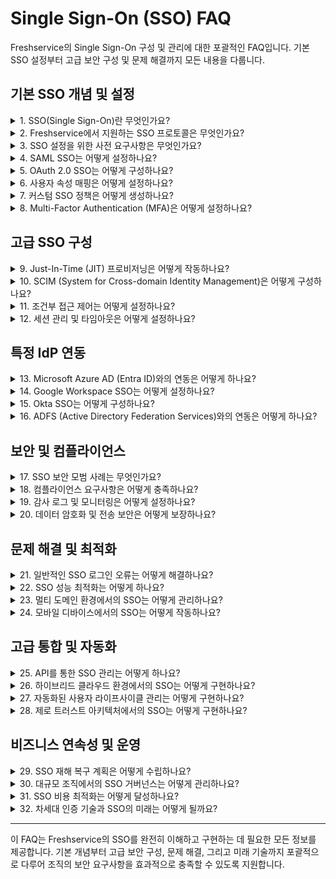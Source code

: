 # Single Sign-On (SSO) FAQ

Freshservice의 Single Sign-On 구성 및 관리에 대한 포괄적인 FAQ입니다. 기본 SSO 설정부터 고급 보안 구성 및 문제 해결까지 모든 내용을 다룹니다.

## 기본 SSO 개념 및 설정

<details>
<summary>1. SSO(Single Sign-On)란 무엇인가요?</summary>

Single Sign-On (SSO)은 사용자가 하나의 인증 시스템에 한 번 로그인하면 여러 클라우드 애플리케이션에 안전하게 접근할 수 있게 해주는 시스템입니다.

**주요 구성 요소:**
- **Identity Provider (IdP)**: 인증을 관리하는 시스템 (예: ADFS, OneLogin, Okta, Auth0, G-Suite)
- **Service Provider (SP)**: IdP의 데이터를 신뢰하는 클라우드 애플리케이션 (Freshservice)
- **SAML/OAuth**: 인증 정보를 안전하게 전달하는 프로토콜

SSO를 통해 보안성 향상, 사용자 편의성 증대, 관리 효율성을 얻을 수 있습니다.
</details>

<details>
<summary>2. Freshservice에서 지원하는 SSO 프로토콜은 무엇인가요?</summary>

Freshservice는 다음과 같은 SSO 프로토콜을 지원합니다:

**SAML 2.0**:
- 가장 널리 사용되는 표준 프로토콜
- XML 기반의 보안 어설션 교환
- 엔터프라이즈 환경에서 선호

**OAuth 2.0**:
- 현대적인 인증/인가 프레임워크
- JSON 기반의 토큰 교환
- API 접근 제어에 적합

**OpenID Connect**:
- OAuth 2.0 위에 구축된 ID 계층
- 사용자 정보 교환에 최적화

각 프로토콜은 서로 다른 장점과 사용 사례를 가지고 있습니다.
</details>

<details>
<summary>3. SSO 설정을 위한 사전 요구사항은 무엇인가요?</summary>

SSO 설정을 위해 다음과 같은 요구사항이 필요합니다:

**기술적 요구사항:**
- 활성화된 Identity Provider (IdP) 계정
- 관리자 권한을 가진 Freshservice 계정
- SSL 인증서가 설정된 도메인

**정보 수집:**
- IdP의 메타데이터 또는 설정 정보
- 사용자 속성 매핑 정의
- 인증서 파일 (필요시)

**조직적 요구사항:**
- IT 보안 정책 검토
- 사용자 교육 계획
- 백업 인증 방법 준비

사전 계획을 통해 원활한 SSO 도입이 가능합니다.
</details>

<details>
<summary>4. SAML SSO는 어떻게 설정하나요?</summary>

SAML SSO 설정은 다음 단계로 진행됩니다:

**1단계: Freshservice 설정**
- Admin > Security > SSO 메뉴 접근
- SAML 2.0 선택 및 기본 정보 입력
- Service Provider 메타데이터 다운로드

**2단계: IdP 설정**
- IdP에서 새 애플리케이션 추가
- Freshservice 메타데이터 업로드
- 사용자 속성 매핑 구성

**3단계: 연동 테스트**
- 테스트 사용자로 로그인 검증
- 속성 매핑 확인
- 오류 발생 시 로그 분석

**4단계: 프로덕션 배포**
- 모든 사용자에게 SSO 활성화
- 교육 및 지원 제공

체계적인 접근을 통해 안정적인 SSO 구현이 가능합니다.
</details>

<details>
<summary>5. OAuth 2.0 SSO는 어떻게 구성하나요?</summary>

OAuth 2.0 SSO 구성 절차:

**1단계: OAuth 애플리케이션 등록**
- IdP에서 OAuth 애플리케이션 생성
- 클라이언트 ID 및 시크릿 발급
- 리다이렉트 URI 설정

**2단계: Freshservice 연동**
- Admin > Security > SSO에서 OAuth 선택
- 클라이언트 정보 및 엔드포인트 설정
- 스코프 및 권한 구성

**3단계: 사용자 매핑**
- 사용자 정보 클레임 설정
- 그룹 매핑 구성 (필요시)
- 권한 레벨 정의

**4단계: 보안 강화**
- 토큰 만료 시간 설정
- 리프레시 토큰 정책 구성
- 로깅 및 모니터링 활성화

OAuth는 특히 API 기반 통합에서 강력한 보안을 제공합니다.
</details>

<details>
<summary>6. 사용자 속성 매핑은 어떻게 설정하나요?</summary>

사용자 속성 매핑 설정 방법:

**기본 속성:**
- Email (필수): emailaddress, email
- First Name: givenname, FirstName, username
- Last Name: surname, LastName
- Phone: phone
- Company: company, organization

**사용자 정의 속성:**
- Custom Field: custom_field_<field_name>
- 예시: Office Location → custom_field_office_location

**매핑 설정 단계:**
1. IdP에서 사용자 속성 정의
2. Freshservice에서 필드 매핑 구성
3. 테스트 사용자로 속성 전달 확인
4. 필요시 변환 규칙 적용

정확한 속성 매핑을 통해 사용자 정보의 자동 동기화가 가능합니다.
</details>

<details>
<summary>7. 커스텀 SSO 정책은 어떻게 생성하나요?</summary>

커스텀 SSO 정책 생성 절차:

**정책 유형:**
- 에이전트용 커스텀 정책 (계정당 1개)
- 고객용 커스텀 정책 (계정당 1개)
- 전체 조직당 최대 5개 정책

**설정 단계:**
1. Admin > Security > Custom Policies 메뉴 접근
2. 새 정책 생성 및 이름 지정
3. 인증 방법 선택 (SAML, OAuth 등)
4. 커스텀 로그인 URL 설정

**정책 적용:**
- 기본 정책과 별도로 운영
- 특정 사용자 그룹에만 적용 가능
- 로그인 페이지에서 정책 선택

커스텀 정책을 통해 다양한 인증 요구사항을 충족할 수 있습니다.
</details>

<details>
<summary>8. Multi-Factor Authentication (MFA)은 어떻게 설정하나요?</summary>

MFA 설정 및 관리:

**지원되는 MFA 방법:**
- SMS 기반 OTP
- 이메일 기반 OTP
- 앱 기반 TOTP (Google Authenticator, Authy)
- 하드웨어 토큰

**설정 절차:**
1. Admin > Security > Multi-Factor Authentication
2. MFA 정책 활성화
3. 허용할 인증 방법 선택
4. 사용자별 또는 그룹별 적용

**사용자 등록:**
- 초기 로그인 시 MFA 설정 안내
- 백업 코드 생성 및 안전 보관
- 분실 시 관리자 리셋 절차

MFA를 통해 계정 보안을 크게 향상시킬 수 있습니다.
</details>

## 고급 SSO 구성

<details>
<summary>9. Just-In-Time (JIT) 프로비저닝은 어떻게 작동하나요?</summary>

JIT 프로비저닝 동작 원리:

**자동 사용자 생성:**
- SSO 로그인 시 자동으로 사용자 계정 생성
- IdP에서 전달받은 속성 정보로 프로필 설정
- 사전 등록 없이도 즉시 서비스 이용 가능

**설정 방법:**
1. Admin > Security > SSO에서 JIT 활성화
2. 사용자 속성 매핑 구성
3. 기본 역할 및 권한 설정
4. 승인 프로세스 정의 (필요시)

**보안 고려사항:**
- 신뢰할 수 있는 IdP에서만 활성화
- 최소 권한 원칙 적용
- 정기적인 사용자 검토

JIT를 통해 사용자 관리 overhead를 크게 줄일 수 있습니다.
</details>

<details>
<summary>10. SCIM (System for Cross-domain Identity Management)은 어떻게 구성하나요?</summary>

SCIM 프로비저닝 구성:

**SCIM의 이점:**
- 실시간 사용자 프로비저닝/디프로비저닝
- 조직 변경사항 자동 반영
- 규모 있는 사용자 관리

**설정 단계:**
1. Admin > Security > User Provisioning에서 SCIM 활성화
2. SCIM 엔드포인트 URL 확인
3. Bearer 토큰 생성
4. IdP에서 SCIM 커넥터 구성

**지원되는 작업:**
- 사용자 생성 (CREATE)
- 사용자 정보 업데이트 (UPDATE)
- 사용자 비활성화 (DELETE)
- 그룹 멤버십 관리

SCIM을 통해 엔터프라이즈급 사용자 관리가 가능합니다.
</details>

<details>
<summary>11. 조건부 접근 제어는 어떻게 설정하나요?</summary>

조건부 접근 제어 구성:

**조건 유형:**
- 위치 기반 (IP 주소, 지역)
- 디바이스 기반 (관리되는 디바이스)
- 시간 기반 (업무 시간)
- 위험 기반 (비정상 로그인 패턴)

**설정 방법:**
1. IdP에서 조건부 접근 정책 생성
2. Freshservice 애플리케이션에 정책 적용
3. 조건 불충족 시 액션 정의
4. 예외 사용자/그룹 설정

**액션 옵션:**
- 접근 차단
- 추가 인증 요구
- 제한된 권한으로 접근 허용
- 관리자 알림

조건부 접근을 통해 세밀한 보안 제어가 가능합니다.
</details>

<details>
<summary>12. 세션 관리 및 타임아웃은 어떻게 설정하나요?</summary>

세션 관리 구성:

**세션 타임아웃 설정:**
- 유휴 타임아웃: 활동 없을 시 자동 로그아웃
- 절대 타임아웃: 최대 세션 지속 시간
- 개별 세션 vs 전역 세션 정책

**설정 위치:**
1. Admin > Security > Session Management
2. 타임아웃 값 설정 (분/시간 단위)
3. 사용자 그룹별 차등 적용
4. 경고 메시지 설정

**보안 강화 옵션:**
- 동시 세션 제한
- 디바이스별 세션 추적
- 의심스러운 활동 감지
- 강제 로그아웃 기능

적절한 세션 관리를 통해 보안과 사용성의 균형을 맞출 수 있습니다.
</details>

## 특정 IdP 연동

<details>
<summary>13. Microsoft Azure AD (Entra ID)와의 연동은 어떻게 하나요?</summary>

Azure AD 연동 설정:

**Azure AD 설정:**
1. Azure Portal에서 Enterprise Applications 메뉴 접근
2. 새 애플리케이션 추가 → 사용자 지정 애플리케이션
3. SAML 기반 Sign-on 구성
4. Freshservice 메타데이터 업로드

**사용자 및 그룹 할당:**
- Azure AD 그룹을 Freshservice 역할에 매핑
- 조건부 접근 정책 적용
- 자동 프로비저닝 구성

**고급 기능:**
- Seamless SSO 활성화
- Multi-tenant 지원
- B2B 게스트 사용자 관리
- PIM (Privileged Identity Management) 연동

Azure AD의 풍부한 기능을 활용하여 엔터프라이즈급 인증을 구현할 수 있습니다.
</details>

<details>
<summary>14. Google Workspace SSO는 어떻게 설정하나요?</summary>

Google Workspace 연동 절차:

**Google Admin Console 설정:**
1. Apps > Web and mobile apps 메뉴 접근
2. 새 커스텀 SAML 앱 추가
3. Freshservice 세부정보 입력
4. 속성 매핑 구성

**Freshservice 연동:**
- Google의 SSO URL 및 인증서 정보 입력
- 사용자 속성 매핑 검증
- 도메인 검증 완료

**Google 특화 기능:**
- Gmail 통합 인증
- Google Groups 동기화
- Mobile Device Management 연동
- Chrome 브라우저 정책 적용

Google Workspace의 통합 환경을 최대한 활용할 수 있습니다.
</details>

<details>
<summary>15. Okta SSO는 어떻게 구성하나요?</summary>

Okta 연동 구성:

**Okta 애플리케이션 설정:**
1. Okta Admin Console에서 Applications 메뉴
2. Browse App Catalog에서 Freshservice 검색
3. 애플리케이션 추가 및 기본 설정
4. Sign On 옵션에서 SAML 2.0 구성

**고급 설정:**
- Attribute Statements 설정
- Group Attribute Statements 구성
- Provisioning 활성화 (SCIM)
- Lifecycle Management 설정

**Okta 특화 기능:**
- Universal Directory 연동
- Adaptive Multi-Factor Authentication
- Behavior Detection
- API Access Management

Okta의 강력한 IAM 기능을 모두 활용할 수 있습니다.
</details>

<details>
<summary>16. ADFS (Active Directory Federation Services)와의 연동은 어떻게 하나요?</summary>

ADFS 연동 설정:

**ADFS 서버 구성:**
1. ADFS Management Console 접근
2. Relying Party Trust 추가
3. Freshservice 메타데이터 임포트
4. Claim Rules 구성

**Claim Rules 설정:**
- UPN → Email address 매핑
- SAM-Account-Name → Username 매핑
- Group SID → Role 매핑
- 커스텀 속성 추가

**보안 강화:**
- 인증서 기반 인증
- Multi-Factor Authentication
- Extranet Lockout Protection
- Device Registration Service

온프레미스 Active Directory와의 완벽한 연동이 가능합니다.
</details>

## 보안 및 컴플라이언스

<details>
<summary>17. SSO 보안 모범 사례는 무엇인가요?</summary>

SSO 보안 모범 사례:

**인증서 관리:**
- 정기적인 인증서 갱신
- 강력한 암호화 알고리즘 사용
- 인증서 체인 검증
- 백업 인증서 준비

**보안 설정:**
- 강력한 암호화 수준 (SHA-256, RSA-2048)
- 짧은 어설션 유효 기간
- 안전한 바인딩 방법
- 로그아웃 URL 설정

**모니터링:**
- 인증 이벤트 로깅
- 실패한 로그인 추적
- 비정상적인 패턴 감지
- 정기적인 보안 검토

**백업 계획:**
- 대체 인증 방법 준비
- 응급 접근 절차 수립
- 복구 계정 관리
- 재해 복구 테스트

체계적인 보안 관리를 통해 안전한 SSO 환경을 유지할 수 있습니다.
</details>

<details>
<summary>18. 컴플라이언스 요구사항은 어떻게 충족하나요?</summary>

컴플라이언스 준수 방안:

**GDPR 준수:**
- 사용자 동의 관리
- 데이터 처리 목적 명시
- 개인정보 삭제 권리 보장
- 데이터 이동성 지원

**SOX 준수:**
- 접근 제어 문서화
- 정기적인 접근 권한 검토
- 감사 로그 보관
- 직무 분리 원칙 적용

**HIPAA 준수:**
- PHI 접근 제어
- 암호화된 데이터 전송
- 최소 권한 원칙
- 사용자 활동 추적

**ISO 27001 준수:**
- 정보보안 정책 수립
- 위험 평가 및 관리
- 인시던트 대응 절차
- 지속적인 개선

각 규정에 맞는 설정과 절차를 통해 컴플라이언스를 달성할 수 있습니다.
</details>

<details>
<summary>19. 감사 로그 및 모니터링은 어떻게 설정하나요?</summary>

감사 로그 및 모니터링 구성:

**로그 수집 범위:**
- 로그인/로그아웃 이벤트
- 인증 실패 및 성공
- 권한 변경 사항
- 세션 생성/종료

**로그 분석:**
1. Admin > Reports > Security Logs 접근
2. 필터 조건 설정 (시간, 사용자, 이벤트 유형)
3. 이상 패턴 식별
4. 정기적인 리포트 생성

**실시간 모니터링:**
- 실패한 로그인 시도 알림
- 비정상적인 접근 패턴 감지
- 권한 에스컬레이션 탐지
- 지역별 접근 이상 감지

**SIEM 연동:**
- Splunk, ELK Stack 등과 연동
- API를 통한 로그 스트리밍
- 자동화된 위협 탐지
- 사고 대응 워크플로우

체계적인 모니터링을 통해 보안 위협을 사전에 감지할 수 있습니다.
</details>

<details>
<summary>20. 데이터 암호화 및 전송 보안은 어떻게 보장하나요?</summary>

데이터 보안 보장 방법:

**전송 중 암호화:**
- TLS 1.2 이상 사용 강제
- HTTPS 리다이렉션 설정
- HSTS (HTTP Strict Transport Security) 적용
- 인증서 핀닝 구현

**저장 중 암호화:**
- AES-256 암호화
- 키 관리 시스템 (KMS) 연동
- 정기적인 키 로테이션
- 백업 데이터 암호화

**SAML 암호화:**
- 어설션 암호화
- 서명 검증
- 암호화 키 교환
- 메시지 무결성 보장

**API 보안:**
- OAuth 2.0 토큰
- API 키 관리
- Rate Limiting
- IP 화이트리스팅

다중 계층 보안을 통해 데이터를 완벽하게 보호할 수 있습니다.
</details>

## 문제 해결 및 최적화

<details>
<summary>21. 일반적인 SSO 로그인 오류는 어떻게 해결하나요?</summary>

일반적인 SSO 오류 해결:

**"SAML Response not found" 오류:**
- IdP 설정에서 POST 바인딩 확인
- 어설션 소비자 URL 검증
- 네트워크 방화벽 설정 점검

**"Invalid SAML Response" 오류:**
- 인증서 만료일 확인
- 시간 동기화 검증 (NTP)
- 어설션 유효 기간 설정 확인

**사용자 속성 매핑 오류:**
- IdP에서 전송되는 속성 확인
- Freshservice 필드 매핑 검증
- 대소문자 구분 확인

**권한 부족 오류:**
- 사용자 그룹 매핑 확인
- 기본 역할 설정 검토
- JIT 프로비저닝 설정 점검

체계적인 진단을 통해 대부분의 오류를 신속하게 해결할 수 있습니다.
</details>

<details>
<summary>22. SSO 성능 최적화는 어떻게 하나요?</summary>

SSO 성능 최적화 방법:

**어설션 캐싱:**
- IdP에서 어설션 캐시 시간 조정
- Freshservice 세션 타임아웃 최적화
- 중복 인증 요청 방지

**네트워크 최적화:**
- CDN을 통한 메타데이터 배포
- 지역별 IdP 엔드포인트 설정
- 압축 및 최적화된 프로토콜 사용

**데이터베이스 최적화:**
- 사용자 조회 쿼리 최적화
- 인덱스 최적화
- 커넥션 풀 설정

**모니터링 지표:**
- 평균 로그인 시간
- 인증 성공률
- 네트워크 지연 시간
- 서버 응답 시간

지속적인 모니터링과 튜닝을 통해 최적의 성능을 유지할 수 있습니다.
</details>

<details>
<summary>23. 멀티 도메인 환경에서의 SSO는 어떻게 관리하나요?</summary>

멀티 도메인 SSO 관리:

**도메인 설정:**
- 각 도메인별 SAML 엔드포인트 구성
- 도메인별 인증서 관리
- 서브도메인 정책 설정

**사용자 라우팅:**
- 이메일 도메인 기반 자동 라우팅
- 사용자 선택 기반 IdP 선택
- 기본 IdP 설정

**통합 관리:**
- 중앙집중식 정책 관리
- 도메인 간 사용자 이동
- 통합 감사 로그

**보안 고려사항:**
- 도메인별 보안 정책
- 크로스 도메인 세션 관리
- 도메인 격리 정책

복잡한 조직 구조에서도 효율적인 SSO 관리가 가능합니다.
</details>

<details>
<summary>24. 모바일 디바이스에서의 SSO는 어떻게 작동하나요?</summary>

모바일 SSO 구현:

**앱 기반 SSO:**
- 네이티브 앱에서 웹뷰를 통한 SSO
- Deep Link를 통한 자동 리다이렉션
- 생체 인증 연동 (지문, Face ID)

**브라우저 기반 SSO:**
- 모바일 브라우저에서 일반 SSO 플로우
- 쿠키 공유를 통한 자동 로그인
- Progressive Web App (PWA) 지원

**디바이스 관리:**
- MDM (Mobile Device Management) 연동
- 디바이스 인증서 기반 인증
- 앱 보호 정책 적용

**보안 강화:**
- 디바이스 등록 요구
- 위치 기반 접근 제어
- 원격 데이터 삭제 기능

모바일 환경에서도 안전하고 편리한 SSO 경험을 제공할 수 있습니다.
</details>

## 고급 통합 및 자동화

<details>
<summary>25. API를 통한 SSO 관리는 어떻게 하나요?</summary>

API 기반 SSO 관리:

**사용자 관리 API:**
- 프로그래매틱 사용자 생성/수정/삭제
- 대량 사용자 가져오기/내보내기
- 사용자 속성 동기화
- 그룹 멤버십 관리

**설정 관리 API:**
- SSO 구성 자동화
- 인증서 갱신 자동화
- 정책 템플릿 배포
- 백업 및 복원

**모니터링 API:**
- 실시간 인증 상태 확인
- 로그 데이터 스트리밍
- 메트릭 수집 및 분석
- 알림 및 경고 관리

**보안 고려사항:**
- API 키 관리 및 로테이션
- Rate Limiting 설정
- IP 제한 및 액세스 제어
- 감사 로그 관리

API를 통해 대규모 환경에서의 효율적인 SSO 관리가 가능합니다.
</details>

<details>
<summary>26. 하이브리드 클라우드 환경에서의 SSO는 어떻게 구현하나요?</summary>

하이브리드 클라우드 SSO 구현:

**아키텍처 설계:**
- 온프레미스 IdP와 클라우드 서비스 연동
- 네트워크 연결성 보장 (VPN, ExpressRoute)
- 페더레이션 신뢰 관계 설정

**ID 브릿지 구성:**
- Azure AD Connect 또는 유사 도구 사용
- 디렉토리 동기화 설정
- 패스워드 해시 동기화

**보안 경계 관리:**
- 클라우드와 온프레미스 간 보안 정책 일관성
- 네트워크 세그멘테이션
- 데이터 분류 및 보호

**재해 복구:**
- 다중 IdP 페일오버
- 백업 인증 경로
- 연결 중단 시 대응 절차

하이브리드 환경에서도 완벽한 SSO 통합이 가능합니다.
</details>

<details>
<summary>27. 자동화된 사용자 라이프사이클 관리는 어떻게 구현하나요?</summary>

자동화된 라이프사이클 관리:

**온보딩 자동화:**
- HR 시스템과 연동한 자동 계정 생성
- 역할 기반 자동 권한 할당
- 환영 이메일 및 교육 자료 자동 발송

**권한 관리:**
- 조직 변경 시 자동 권한 업데이트
- 정기적인 접근 권한 검토 자동화
- 임시 권한의 자동 만료

**오프보딩 자동화:**
- 퇴사자 계정 자동 비활성화
- 모든 세션 강제 종료
- 데이터 보관 정책 자동 적용

**컴플라이언스:**
- SOD (Segregation of Duties) 자동 검증
- 감사 보고서 자동 생성
- 규정 위반 자동 탐지

완전한 자동화를 통해 인적 오류를 최소화하고 효율성을 극대화할 수 있습니다.
</details>

<details>
<summary>28. 제로 트러스트 아키텍처에서의 SSO는 어떻게 구현하나요?</summary>

제로 트러스트 SSO 구현:

**핵심 원칙:**
- "신뢰하지 말고 검증하라"
- 모든 요청에 대한 지속적인 검증
- 최소 권한 원칙 적용
- 마이크로 세그멘테이션

**동적 인증:**
- 컨텍스트 기반 인증 결정
- 실시간 위험 평가
- 적응형 인증 요구
- 지속적인 세션 검증

**ID 확인:**
- 디바이스 신뢰도 검증
- 사용자 행동 분석
- 지리적 위치 검증
- 시간 기반 접근 제어

**통합 모니터링:**
- 모든 접근 시도 로깅
- 실시간 위협 탐지
- 자동화된 대응 조치
- 포렌식 분석 지원

제로 트러스트를 통해 최고 수준의 보안을 달성할 수 있습니다.
</details>

## 비즈니스 연속성 및 운영

<details>
<summary>29. SSO 재해 복구 계획은 어떻게 수립하나요?</summary>

SSO 재해 복구 계획:

**복구 시나리오:**
- 주 IdP 서비스 중단
- 네트워크 연결 장애
- 인증서 만료 또는 손상
- 대규모 보안 침해

**백업 인증 방법:**
- 로컬 관리자 계정 유지
- 백업 IdP 설정
- 임시 패스워드 시스템
- 오프라인 인증 방법

**복구 절차:**
1. 사고 감지 및 평가
2. 백업 시스템 활성화
3. 사용자 커뮤니케이션
4. 서비스 복원 및 검증
5. 사후 분석 및 개선

**테스트 및 훈련:**
- 정기적인 재해 복구 훈련
- 복구 시간 목표 (RTO) 설정
- 복구 지점 목표 (RPO) 정의
- 문서화 및 업데이트

완벽한 재해 복구 계획을 통해 비즈니스 연속성을 보장할 수 있습니다.
</details>

<details>
<summary>30. 대규모 조직에서의 SSO 거버넌스는 어떻게 관리하나요?</summary>

대규모 SSO 거버넌스:

**거버넌스 구조:**
- 중앙 ID 관리 팀
- 부서별 ID 관리자
- 보안 정책 위원회
- 감사 및 컴플라이언스 팀

**정책 관리:**
- 표준화된 ID 정책
- 역할 기반 접근 제어 매트릭스
- 권한 승인 워크플로우
- 정기적인 정책 검토

**위험 관리:**
- ID 관련 위험 평가
- 비즈니스 영향 분석
- 위험 완화 전략
- 인시던트 대응 계획

**성과 측정:**
- SSO 채택률 추적
- 보안 인시던트 분석
- 사용자 만족도 조사
- 비용 효익 분석

체계적인 거버넌스를 통해 대규모 조직에서도 효과적인 SSO 관리가 가능합니다.
</details>

<details>
<summary>31. SSO 비용 최적화는 어떻게 달성하나요?</summary>

SSO 비용 최적화 전략:

**라이선스 최적화:**
- 사용자 수 기반 라이선스 모델 선택
- 비활성 사용자 정기적 정리
- 기능별 라이선스 계층 선택
- 장기 계약 할인 활용

**인프라 효율화:**
- 클라우드 기반 IdP 활용
- 자동 확장 설정
- 리소스 사용량 모니터링
- 불필요한 서비스 제거

**운영 효율화:**
- 자동화를 통한 관리 비용 절감
- 셀프서비스 기능 활용
- 헬프데스크 티켓 감소
- 교육 비용 최적화

**ROI 측정:**
- 패스워드 리셋 비용 절감
- 보안 인시던트 감소 효과
- 생산성 향상 측정
- 컴플라이언스 비용 절감

전략적 접근을 통해 SSO 투자의 가치를 극대화할 수 있습니다.
</details>

<details>
<summary>32. 차세대 인증 기술과 SSO의 미래는 어떻게 될까요?</summary>

차세대 인증 기술과 SSO의 미래:

**생체 인증 통합:**
- 지문, 얼굴, 홍채 인식
- 행동 생체 인식 (타이핑 패턴, 마우스 움직임)
- 음성 인식 및 화자 검증
- 다중 생체 인식 융합

**블록체인 기반 ID:**
- 자기 주권 신원 (Self-Sovereign Identity)
- 분산 ID 관리
- 검증 가능한 자격 증명
- 개인정보 보호 강화

**AI/ML 기반 보안:**
- 행동 패턴 분석
- 이상 탐지 및 예측
- 적응형 인증 결정
- 자동화된 위협 대응

**양자 컴퓨팅 대응:**
- 양자 저항 암호화
- 포스트 양자 암호학
- 새로운 보안 프로토콜
- 하이브리드 보안 모델

**사용자 경험 혁신:**
- 완전한 패스워드리스 인증
- 컨텍스트 인식 인증
- 투명한 보안 (Invisible Security)
- 크로스 플랫폼 통합

미래의 인증 기술은 더욱 안전하고 편리하며 지능적인 방향으로 발전할 것입니다.
</details>

---

이 FAQ는 Freshservice의 SSO를 완전히 이해하고 구현하는 데 필요한 모든 정보를 제공합니다. 기본 개념부터 고급 보안 구성, 문제 해결, 그리고 미래 기술까지 포괄적으로 다루어 조직의 보안 요구사항을 효과적으로 충족할 수 있도록 지원합니다.
